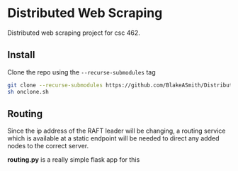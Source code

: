 # Distributed Web Scraping

Distributed web scraping project for csc 462.

## Install

Clone the repo using the `--recurse-submodules` tag

```bash
git clone --recurse-submodules https://github.com/BlakeASmith/DistributedWebScraping.git
sh onclone.sh
```


## Routing

Since the ip address of the RAFT leader will be changing, a routing service which is available 
at a static endpoint will be needed to direct any added nodes to the correct server. 

**routing.py** is a really simple flask app for this
